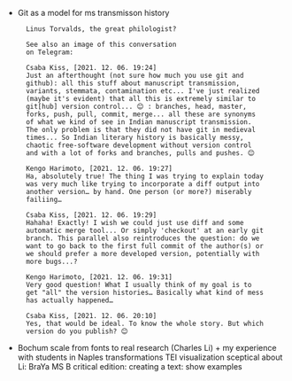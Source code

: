 * Git as a model for ms transmisson history

        Linus Torvalds, the great philologist?

        See also an image of this conversation
        on Telegram:

        Csaba Kiss, [2021. 12. 06. 19:24]
        Just an afterthought (not sure how much you use git and
        github): all this stuff about manuscript transmission,
        variants, stemmata, contamination etc... I've just realized
        (maybe it's evident) that all this is extremely similar to
        git[hub] version control... 😊 : branches, head, master,
        forks, push, pull, commit, merge... all these are synonyms
        of what we kind of see in Indian manuscript transmission.
        The only problem is that they did not have git in medieval
        times... So Indian literary history is basically messy,
        chaotic free-software development without version control
        and with a lot of forks and branches, pulls and pushes. 😊

        Kengo Harimoto, [2021. 12. 06. 19:27]
        Ha, absolutely true! The thing I was trying to explain today
        was very much like trying to incorporate a diff output into
        another version… by hand. One person (or more?) miserably
        failiing…

        Csaba Kiss, [2021. 12. 06. 19:29]
        Hahaha! Exactly! I wish we could just use diff and some
        automatic merge tool... Or simply 'checkout' at an early git
        branch. This parallel also reintroduces the question: do we
        want to go back to the first full commit of the author(s) or
        we should prefer a more developed version, potentially with
        more bugs...?

        Kengo Harimoto, [2021. 12. 06. 19:31]
        Very good question! What I usually think of my goal is to
        get "all" the version histories… Basically what kind of mess
        has actually happened…

        Csaba Kiss, [2021. 12. 06. 20:10]
        Yes, that would be ideal. To know the whole story. But which
        version do you publish? 😊

* Bochum
  scale from fonts to real research (Charles Li) + my experience with
              students in Naples
  transformations
  TEI
  visualization
  sceptical about Li: BraYa MS B
  critical edition: creating a text: show examples

